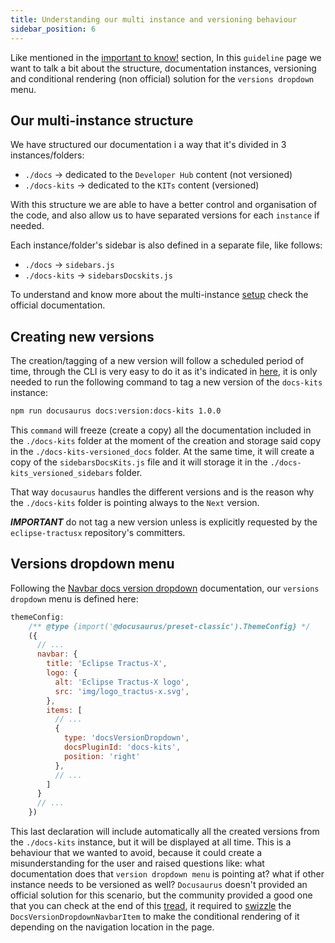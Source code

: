 ```yaml
---
title: Understanding our multi instance and versioning behaviour
sidebar_position: 6
---
```


Like mentioned in the [important to know!](/docs/kit-process/processes/create_KIT_page#important-to-know) section, In this `guideline` page we want to talk a bit about the structure, documentation instances, versioning and conditional rendering (non official) solution for the `versions dropdown` menu.

## Our multi-instance structure

We have structured our documentation i a way that it's divided in 3 instances/folders:

- `./docs` -> dedicated to the `Developer Hub` content (not versioned)
- `./docs-kits` -> dedicated to the `KITs` content (versioned)

With this structure we are able to have a better control and organisation of the code, and also allow us to have separated versions for each `instance` if needed.

Each instance/folder's sidebar is also defined in a separate file, like follows:

- `./docs` -> `sidebars.js`
- `./docs-kits` -> `sidebarsDocskits.js`

To understand and know more about the multi-instance [setup](https://docusaurus.io/docs/2.2.0/docs-multi-instance#setup) check the official documentation.

## Creating new versions

The creation/tagging of a new version will follow a scheduled period of time, through the CLI is very easy to do it as it's indicated in [here](https://docusaurus.io/docs/2.2.0/docs-multi-instance#tagging-new-versions), it is only needed to run the following command to tag a new version of the `docs-kits` instance:

```bash
npm run docusaurus docs:version:docs-kits 1.0.0
```

This `command` will freeze (create a copy) all the documentation included in the `./docs-kits` folder at the moment of the creation and storage said copy in the `./docs-kits-versioned_docs` folder. At the same time, it will create a copy of the `sidebarsDocsKits.js` file and it will storage it in the `./docs-kits_versioned_sidebars` folder.

That way `docusaurus` handles the different versions and is the reason why the `./docs-kits` folder is pointing always to the `Next` version.

_**IMPORTANT**_ do not tag a new version unless is explicitly requested by the `eclipse-tractusx` repository's committers.

## Versions dropdown menu

Following the [Navbar docs version dropdown](https://docusaurus.io/docs/2.2.0/api/themes/configuration#navbar-docs-version-dropdown) documentation, our `versions dropdown` menu is defined here:

```javascript
themeConfig:
    /** @type {import('@docusaurus/preset-classic').ThemeConfig} */
    ({
      // ...
      navbar: {
        title: 'Eclipse Tractus-X',
        logo: {
          alt: 'Eclipse Tractus-X logo',
          src: 'img/logo_tractus-x.svg',
        },
        items: [
          // ...
          {
            type: 'docsVersionDropdown',
            docsPluginId: 'docs-kits',
            position: 'right'
          },
          // ...
        ]
      }
      // ...
    })
```

This last declaration will include automatically all the created versions from the `./docs-kits` instance, but it will be displayed at all time. This is a behaviour that we wanted to avoid, because it could create a misunderstanding for the user and raised questions like: what documentation does that `version dropdown menu` is pointing at? what if other instance needs to be versioned as well? `Docusaurus` doesn't provided an official solution for this scenario, but the community provided a good one that you can check at the end of this [tread](https://github.com/facebook/docusaurus/issues/4389), it required to [swizzle](https://docusaurus.io/docs/2.2.0/swizzling) the `DocsVersionDropdownNavbarItem` to make the conditional rendering of it depending on the navigation location in the page.
